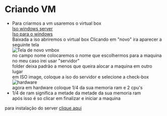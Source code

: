 # Criando VM
- Para criarmos a vm usaremos o virtual box  
[Iso windows server](https://go.microsoft.com/fwlink/p/?LinkID=2195280&clcid=0x409&culture=en-us&country=US)  
[Iso para o windows](https://go.microsoft.com/fwlink/?LinkId=691209)  
Baixada a iso abriremos o virtual box
Clicando em "novo" ira aparecer a seguinte tela  
![Tela de novo vmbox](https://user-images.githubusercontent.com/101679723/221380944-65d67425-f14a-4c71-a948-94b5f070dfa6.png)  
no campo nome colocaremos o nome que escolhermos para a maquina no meu caso irei usar "servidor"  
folder deixa padrão a menos que queira alocar a maquina em outro lugar  
em ISO image, coloque a iso do servidor e selecione a check-box  
![hardware](https://user-images.githubusercontent.com/101679723/221381041-20d64337-90ed-45b5-9133-db6c21585b64.png)  
agora em hardware coloque 1/4 da sua memoria ram e 2 cpu's  
- 1/4 de ram significa a metade da metade da sua memoria ram  
após isso é so clicar em finalizar e iniciar a maquina  

para instalação do server [clique aqui](https://github.com/gaamarchi/Windows_Server/blob/main/baixando_servidor/baixando_servidor.md)
